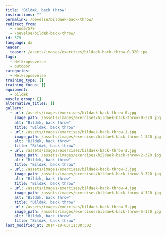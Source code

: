 ```yaml
---
title: "Bildæk, back throw"
instructions: ""
permalink: /oevelse/bildaek-back-throw/
redirect_from:
  - /node/579
  - /oevelse/bildæk-back-throw/
id: 579
language: da
header:
  teaser: /assets/images/exercises/bildaek-back-throw-0-320.jpg
tags:
  - Helkropsøvelse
  - outdoor
categories:
  - Helkropsøvelse
training_type: []
training_focus: []
equipment:
  - bildæk
muscle_group: []
alternative_titles: []
gallery:
  - url: /assets/images/exercises/bildaek-back-throw-0.jpg
    image_path: /assets/images/exercises/bildaek-back-throw-0-320.jpg
    alt: "Bildæk, back throw"
    title: "Bildæk, back throw"
  - url: /assets/images/exercises/bildaek-back-throw-1.jpg
    image_path: /assets/images/exercises/bildaek-back-throw-1-320.jpg
    alt: "Bildæk, back throw"
    title: "Bildæk, back throw"
  - url: /assets/images/exercises/bildaek-back-throw-2.jpg
    image_path: /assets/images/exercises/bildaek-back-throw-2-320.jpg
    alt: "Bildæk, back throw"
    title: "Bildæk, back throw"
  - url: /assets/images/exercises/bildaek-back-throw-3.jpg
    image_path: /assets/images/exercises/bildaek-back-throw-3-320.jpg
    alt: "Bildæk, back throw"
    title: "Bildæk, back throw"
  - url: /assets/images/exercises/bildaek-back-throw-4.jpg
    image_path: /assets/images/exercises/bildaek-back-throw-4-320.jpg
    alt: "Bildæk, back throw"
    title: "Bildæk, back throw"
  - url: /assets/images/exercises/bildaek-back-throw-5.jpg
    image_path: /assets/images/exercises/bildaek-back-throw-5-320.jpg
    alt: "Bildæk, back throw"
    title: "Bildæk, back throw"
last_modified_at: 2014-10-03T11:00:30Z
---
```

